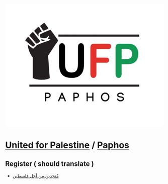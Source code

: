 ![United for Palestine Paphos Chapter Logo](/asset/paphos_logo.jpeg)

# [United for Palestine](/ar) / [Paphos](./)

## Register ( should translate )

- [مُتحِدين من أجل فلسطين ](https://forms.gle/KVqMsZUG5DVsXz2F8)
